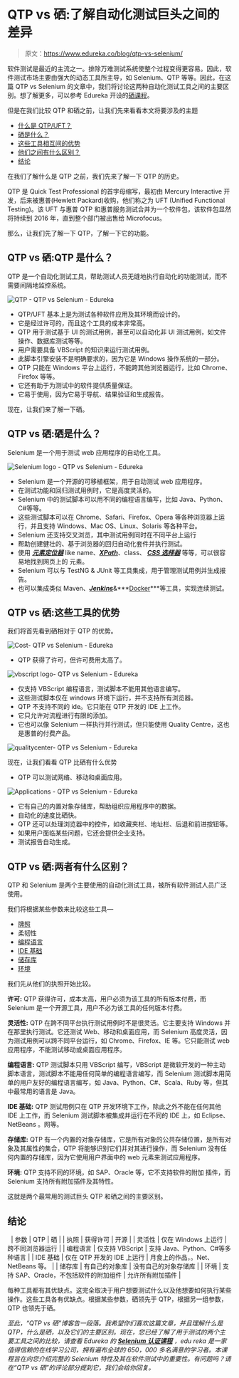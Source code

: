 # QTP vs 硒:了解自动化测试巨头之间的差异

> 原文：<https://www.edureka.co/blog/qtp-vs-selenium/>

软件测试是最近的主流之一。排除万难测试系统使整个过程变得更容易。因此，软件测试市场主要由强大的动态工具所主导，如 Selenium、QTP 等等。因此，在这篇 QTP vs Selenium 的文章中，我们将讨论这两种自动化测试工具之间的主要区别。想了解更多，可以参考 Edureka 开设的[硒课程](https://www.edureka.co/selenium-certification-training)。

但是在我们比较 QTP 和硒之前，让我们先来看看本文将要涉及的主题

*   [什么是 QTP/UFT？](#What_is_QTP/UFT?)
*   [硒是什么？](#What_is_Selenium?)
*   [这些工具相互间的优势](#Advantages_of_these_tools_over_each_other)
*   [他们之间有什么区别？](#What_are_the_differences_between_them)
*   [结论](#Conclusion)

在我们了解什么是 QTP 之前，我们先来了解一下 QTP 的历史。

QTP 是 Quick Test Professional 的首字母缩写，最初由 Mercury Interactive 开发，后来被惠普(Hewlett Packard)收购，他们称之为 UFT (Unified Functional Testing)。该 UFT 与惠普 QTP 和惠普服务测试合并为一个软件包，该软件包显然将持续到 2016 年，直到整个部门被出售给 Microfocus。

那么，让我们先了解一下 QTP，了解一下它的功能。

## **QTP vs 硒:QTP 是什么？**

QTP 是一个自动化测试工具，帮助测试人员无缝地执行自动化的[](https://www.edureka.co/blog/what-is-functional-testing/)功能测试，而不需要间隔地监控系统。

![QTP - QTP vs Selenium - Edureka](img/56b340d7477905d81ebd32adea87ffdf.png)

*   QTP/UFT 基本上是为测试各种软件应用及其环境而设计的。
*   它是经过许可的，而且这个工具的成本非常高。
*   QTP 用于测试基于 UI 的测试用例，甚至可以自动化非 UI 测试用例，如文件操作、数据库测试等等。
*   用户需要具备 VBScript 的知识来运行测试用例。
*   此脚本引擎安装不是明确要求的，因为它是 Windows 操作系统的一部分。
*   QTP 只能在 Windows 平台上运行，不能跨其他浏览器运行，比如 Chrome、Firefox 等等。
*   它还有助于为测试中的软件提供质量保证。
*   它易于使用，因为它易于导航、结果验证和生成报告。

现在，让我们来了解一下硒。

## **QTP vs 硒:硒是什么？**

Selenium 是一个用于测试 web 应用程序的自动化工具。

![Selenium logo - QTP vs Selenium - Edureka](img/256ba22ce71c7200876a31370e565dc6.png)

*   Selenium 是一个开源的可移植框架，用于自动测试 web 应用程序。
*   在测试功能和回归测试用例时，它是高度灵活的。
*   Selenium 中的测试脚本可以用不同的编程语言编写，比如 Java、Python、C#等等。
*   这些测试脚本可以在 Chrome、Safari、Firefox、Opera 等各种浏览器上运行，并且支持 Windows、Mac OS、Linux、Solaris 等各种平台。
*   Selenium 还支持交叉浏览，其中测试用例同时在不同平台上运行
*   帮助创建健壮的、基于浏览器的回归自动化套件并执行测试。
*   使用 [***元素定位器***](https://www.edureka.co/blog/locators-in-selenium/) like name、[***XPath***](https://www.edureka.co/blog/xpath-in-selenium/)、class、 [***CSS 选择器***](https://www.edureka.co/blog/new-features-of-chropath/) 等等，可以很容易地找到网页上的 元素。
*   Selenium 可以与 TestNG & JUnit 等工具集成，用于管理测试用例并生成报告。
*   也可以集成类似 Maven、[***Jenkins***](https://www.edureka.co/blog/jenkins-tutorial/)&***[Docker](https://www.edureka.co/blog/docker-tutorial)***等工具，实现连续测试。

## **QTP vs 硒:这些工具的优势**

我们将首先看到硒相对于 QTP 的优势。

![Cost- QTP vs Selenium - Edureka](img/bb9dcd6eabc029960af28c048a142c3b.png)

*   QTP 获得了许可，但许可费用太高了。

![vbscript logo- QTP vs Selenium - Edureka](img/2f2d8a7d2e4a7a8a888be94af2d13607.png)

*   仅支持 VBScript 编程语言，测试脚本不能用其他语言编写。
*   这些测试脚本仅在 windows 环境下运行，并不支持所有浏览器。
*   QTP 不支持不同的 ide。它只能在 QTP 开发的 IDE 上工作。
*   它只允许对流程进行有限的添加。
*   它也可以像 Selenium 一样执行并行测试，但只能使用 Quality Centre，这也是惠普的付费产品。

![qualitycenter- QTP vs Selenium - Edureka](img/765596044dd99c52d6017a790c8243c8.png)

现在，让我们看看 QTP 比硒有什么优势

*   QTP 可以测试网络、移动和桌面应用。

![Applications - QTP vs Selenium - Edureka](img/e49ecbc25caab346ebc311077ded2b71.png)

*   它有自己的内置对象存储库，帮助组织应用程序中的数据。
*   自动化的速度比硒快。
*   QTP 还可以处理浏览器中的控件，如收藏夹栏、地址栏、后退和前进按钮等。
*   如果用户面临某些问题，它还会提供企业支持。
*   测试报告自动生成。

## **QTP vs 硒:两者有什么区别？**

QTP 和 Selenium 是两个主要使用的自动化测试工具，被所有软件测试人员广泛使用。

我们将根据某些参数来比较这些工具—

*   [牌照](#License)
*   柔韧性
*   [编程语言](#Programming_language)
*   [IDE 基础](#IDE_basis)
*   [储存库](#Repository)
*   [环境](#Environment)

我们先从他们的执照开始比较。

**许可:** QTP 获得许可，成本太高，用户必须为该工具的所有版本付费，而 Selenium 是一个开源工具，用户不必为该工具的任何版本付费。

**灵活性:** QTP 在跨不同平台执行测试用例时不是很灵活。它主要支持 Windows 并在那里执行测试。它还测试 Web、移动和桌面应用，而 Selenium 高度灵活，因为测试用例可以跨不同平台运行，如 Chrome、Firefox、IE 等。它只能测试 web 应用程序，不能测试移动或桌面应用程序。

**编程语言:** QTP 测试脚本只用 VBScript 编写，VBScript 是微软开发的一种主动脚本语言，测试脚本不能用任何简单的编程语言编写，而 Selenium 测试脚本用简单的用户友好的编程语言编写，如 Java、Python、C#、Scala、Ruby 等，但其中最常用的语言是 Java。

**IDE 基础:** QTP 测试用例只在 QTP 开发环境下工作，除此之外不能在任何其他 IDE 上工作，而 Selenium 测试脚本被集成并运行在不同的 IDE 上，如 Eclipse、NetBeans 。网等。

**存储库:** QTP 有一个内置的对象存储库，它是所有对象的公共存储位置，是所有对象及其属性的集合，QTP 将能够识别它们并对其进行操作，而 Selenium 没有任何内置的存储库，因为它使用用户界面中的 web 元素来测试应用程序。

**环境:** QTP 支持不同的环境，如 SAP、Oracle 等，它不支持软件的附加 插件，而 Selenium 支持所有附加插件及其特性。

这就是两个最常用的测试巨头 QTP 和硒之间的主要区别。

## **结论**

<caption> </caption>
| 参数 | QTP | 硒 |
| 执照 | 获得许可 | 开源 |
| 灵活性 | 仅在 Windows 上运行 | 跨不同浏览器运行 |
| 编程语言 | 仅支持 VBScript | 支持 Java、Python、C#等多种语言 |
| IDE 基础 | 仅在 QTP 开发的 IDE 上运行 | 月食上的作品，。Net、NetBeans 等。 |
| 储存库 | 有自己的对象库 | 没有自己的对象存储库 |
| 环境 | 支持 SAP、Oracle，不包括软件的附加组件 | 允许所有附加插件 |

每种工具都有其优缺点。这完全取决于用户想要测试什么以及他想要如何执行某些操作。这些工具各有优缺点。根据某些参数，硒领先于 QTP，根据另一组参数，QTP 也领先于硒。

*至此，“QTP vs 硒”博客告一段落。我希望你们喜欢这篇文章，并且理解什么是 QTP，什么是硒，以及它们的主要区别。现在，您已经了解了用于测试的两个主要工具之间的比较，请查看 Edureka 的 **[Selenium 认证课程](https://www.edureka.co/selenium-certification-training)** ，edu reka 是一家值得信赖的在线学习公司，拥有遍布全球的 650，000 多名满意的学习者。本课程旨在向您介绍完整的 Selenium 特性及其在软件测试中的重要性。有问题吗？请在“QTP vs 硒”的评论部分提到它，我们会给你回复。*
